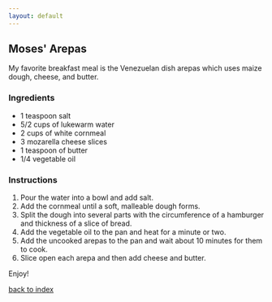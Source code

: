 ```yaml
---
layout: default
---
```


<!---
This is a comment. Note the triple dash to start, but double to end
-->

## Moses' Arepas
<!---
Put your name or github username somewhere
usernam: moses135069
-->

My favorite breakfast meal is the Venezuelan dish arepas which uses maize dough, cheese, and butter.

### Ingredients
- 1 teaspoon salt
- 5/2 cups of lukewarm water
- 2 cups of white cornmeal
- 3 mozarella cheese slices
- 1 teaspoon of butter
- 1/4 vegetable oil

### Instructions
1. Pour the water into a bowl and add salt.
2. Add the cornmeal until a soft, malleable dough forms. 
3. Split the dough into several parts with the circumference of a hamburger and thickness of a slice of bread.
4. Add the vegetable oil to the pan and heat for a minute or two.
5. Add the uncooked arepas to the pan and wait about 10 minutes for them to cook.
6. Slice open each arepa and then add cheese and butter. 

Enjoy!

<!--
Keep this link to return to the index
-->
[back to index](../)